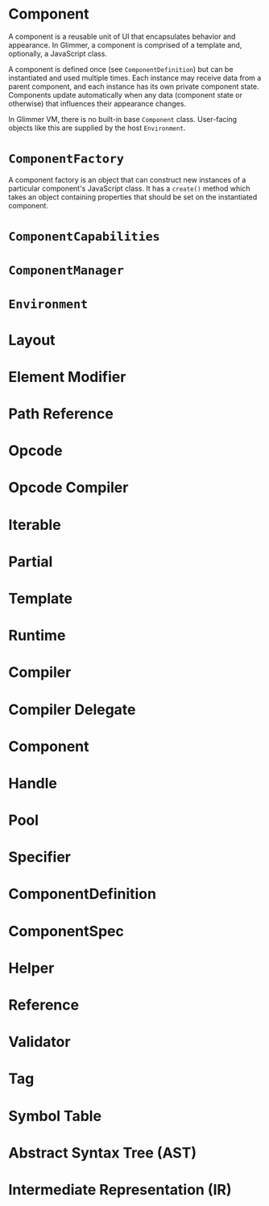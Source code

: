 
# Component

A component is a reusable unit of UI that encapsulates behavior and appearance.
In Glimmer, a component is comprised of a template and, optionally, a JavaScript
class.

A component is defined once (see `ComponentDefinition`) but can be instantiated
and used multiple times. Each instance may receive data from a parent component,
and each instance has its own private component state. Components update
automatically when any data (component state or otherwise) that influences their
appearance changes.

In Glimmer VM, there is no built-in base `Component` class. User-facing objects
like this are supplied by the host `Environment`.

# `ComponentFactory`

A component factory is an object that can construct new instances of a
particular component's JavaScript class. It has a `create()` method which takes
an object containing properties that should be set on the instantiated
component.

# `ComponentCapabilities`

# `ComponentManager`

# `Environment`

# Layout

# Element Modifier

# Path Reference

# Opcode

# Opcode Compiler

# Iterable

# Partial

# Template

# Runtime

# Compiler

# Compiler Delegate

# Component

# Handle

# Pool

# Specifier

# ComponentDefinition

# ComponentSpec

# Helper

# Reference

# Validator

# Tag

# Symbol Table

# Abstract Syntax Tree (AST)

# Intermediate Representation (IR)
